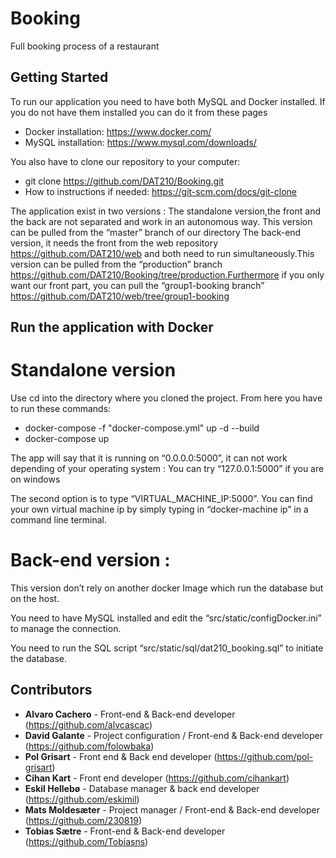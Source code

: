 # Booking

Full booking process of a restaurant

## Getting Started

To run our application you need to have both MySQL and Docker installed. If you do not have them installed you can do it from these pages
  - Docker installation: https://www.docker.com/
  - MySQL installation: https://www.mysql.com/downloads/

You also have to clone our repository to your computer:
  - git clone https://github.com/DAT210/Booking.git
  - How to instructions if needed: https://git-scm.com/docs/git-clone

The application exist in two versions :
The standalone version,the front and the back are not separated and work in an autonomous way. This version can be pulled from the “master” branch of our directory
The back-end version, it needs the front from the web repository https://github.com/DAT210/web and both need to run simultaneously.This version can be pulled from the “production” branch https://github.com/DAT210/Booking/tree/production.Furthermore if you only want our front part, you can pull the “group1-booking branch” https://github.com/DAT210/web/tree/group1-booking

## Run the application with Docker

# Standalone version
Use cd into the directory where you cloned the project. From here you have to run these commands: 
  - docker-compose -f "docker-compose.yml" up -d --build
  - docker-compose up

The app will say that it is running on “0.0.0.0:5000”, it can not work depending of your operating system :
You can try “127.0.0.1:5000” if you are on windows

The second option is to type “VIRTUAL_MACHINE_IP:5000”. You can find your own virtual machine ip by simply typing in “docker-machine ip” in a command line terminal. 

# Back-end version :
This version don’t rely on another docker Image which run the database but on the host.

You need to have MySQL installed and edit the “src/static/configDocker.ini” to manage the connection.

You need to run the SQL script “src/static/sql/dat210_booking.sql” to initiate the database.


## Contributors

* **Alvaro Cachero** - Front-end & Back-end developer (https://github.com/alvcascac)
* **David Galante** - Project configuration / Front-end & Back-end developer (https://github.com/folowbaka)
* **Pol Grisart** - Front end & Back end developer (https://github.com/pol-grisart)
* **Cihan Kart** - Front end developer (https://github.com/cihankart)
* **Eskil Hellebø** - Database manager & back end developer (https://github.com/eskimil)
* **Mats Moldesæter** - Project manager / Front-end & Back-end developer (https://github.com/230819)
* **Tobias Sætre** - Front-end & Back-end developer (https://github.com/Tobiasns)

